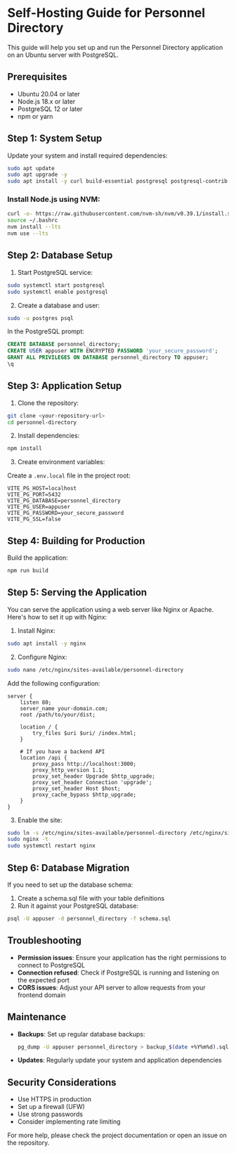 
# Self-Hosting Guide for Personnel Directory

This guide will help you set up and run the Personnel Directory application on an Ubuntu server with PostgreSQL.

## Prerequisites

- Ubuntu 20.04 or later
- Node.js 18.x or later
- PostgreSQL 12 or later
- npm or yarn

## Step 1: System Setup

Update your system and install required dependencies:

```bash
sudo apt update
sudo apt upgrade -y
sudo apt install -y curl build-essential postgresql postgresql-contrib
```

### Install Node.js using NVM:

```bash
curl -o- https://raw.githubusercontent.com/nvm-sh/nvm/v0.39.1/install.sh | bash
source ~/.bashrc
nvm install --lts
nvm use --lts
```

## Step 2: Database Setup

1. Start PostgreSQL service:

```bash
sudo systemctl start postgresql
sudo systemctl enable postgresql
```

2. Create a database and user:

```bash
sudo -u postgres psql
```

In the PostgreSQL prompt:

```sql
CREATE DATABASE personnel_directory;
CREATE USER appuser WITH ENCRYPTED PASSWORD 'your_secure_password';
GRANT ALL PRIVILEGES ON DATABASE personnel_directory TO appuser;
\q
```

## Step 3: Application Setup

1. Clone the repository:

```bash
git clone <your-repository-url>
cd personnel-directory
```

2. Install dependencies:

```bash
npm install
```

3. Create environment variables:

Create a `.env.local` file in the project root:

```
VITE_PG_HOST=localhost
VITE_PG_PORT=5432
VITE_PG_DATABASE=personnel_directory
VITE_PG_USER=appuser
VITE_PG_PASSWORD=your_secure_password
VITE_PG_SSL=false
```

## Step 4: Building for Production

Build the application:

```bash
npm run build
```

## Step 5: Serving the Application

You can serve the application using a web server like Nginx or Apache. Here's how to set it up with Nginx:

1. Install Nginx:

```bash
sudo apt install -y nginx
```

2. Configure Nginx:

```bash
sudo nano /etc/nginx/sites-available/personnel-directory
```

Add the following configuration:

```nginx
server {
    listen 80;
    server_name your-domain.com;
    root /path/to/your/dist;

    location / {
        try_files $uri $uri/ /index.html;
    }

    # If you have a backend API
    location /api {
        proxy_pass http://localhost:3000;
        proxy_http_version 1.1;
        proxy_set_header Upgrade $http_upgrade;
        proxy_set_header Connection 'upgrade';
        proxy_set_header Host $host;
        proxy_cache_bypass $http_upgrade;
    }
}
```

3. Enable the site:

```bash
sudo ln -s /etc/nginx/sites-available/personnel-directory /etc/nginx/sites-enabled/
sudo nginx -t
sudo systemctl restart nginx
```

## Step 6: Database Migration

If you need to set up the database schema:

1. Create a schema.sql file with your table definitions
2. Run it against your PostgreSQL database:

```bash
psql -U appuser -d personnel_directory -f schema.sql
```

## Troubleshooting

- **Permission issues**: Ensure your application has the right permissions to connect to PostgreSQL
- **Connection refused**: Check if PostgreSQL is running and listening on the expected port
- **CORS issues**: Adjust your API server to allow requests from your frontend domain

## Maintenance

- **Backups**: Set up regular database backups:
  ```bash
  pg_dump -U appuser personnel_directory > backup_$(date +%Y%m%d).sql
  ```

- **Updates**: Regularly update your system and application dependencies

## Security Considerations

- Use HTTPS in production
- Set up a firewall (UFW)
- Use strong passwords
- Consider implementing rate limiting

For more help, please check the project documentation or open an issue on the repository.
